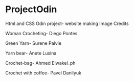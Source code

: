 # ProjectOdin
Html and CSS Odin project- website making
Image Credits


Woman Crocheting- Diego Pontes

Green Yarn- Surene Palvie

Yarn bear- Anete Lusina

Crochet-bag- Ahmed Elwakel_ph

Crochet with coffee- Pavel Danilyuk

